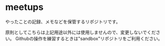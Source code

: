 meetups
=======

やったことの記録、メモなどを保管するリポジトリです。

原則としてこちらは上記用途以外には使用しませんので、変更しないでください。    Githubの操作を練習するときは"sandbox"リポジトリをご利用ください。
